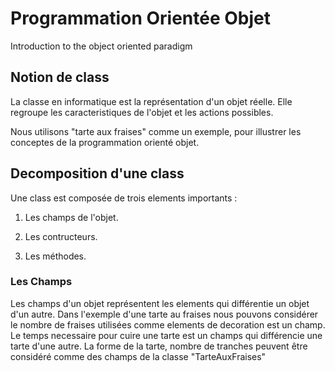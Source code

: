 # Programmation Orientée Objet
Introduction to the object oriented paradigm

## Notion de class
La classe en informatique est la représentation d'un objet réelle. Elle regroupe les caracteristiques de l'objet et les actions possibles.

Nous utilisons "tarte aux fraises" comme un exemple, pour illustrer les conceptes de la programmation orienté objet.

## Decomposition d'une class

Une class est composée de trois elements importants : 

  1. Les champs de l'objet.
  
  2. Les contructeurs.
  
  3. Les méthodes.
  


### Les Champs


Les champs d'un objet représentent les elements qui différentie un objet d'un autre. 
Dans l'exemple d'une tarte au fraises nous pouvons considérer le nombre de fraises utilisées comme elements de decoration est un champ. 
Le temps necessaire pour cuire une tarte est un champs qui différencie une tarte d'une autre.
La forme de la tarte, nombre de tranches peuvent être considéré comme des champs de la classe "TarteAuxFraises"
